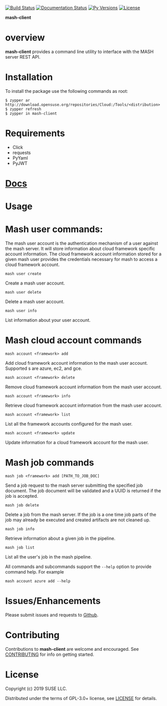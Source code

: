 [![Build Status](https://travis-ci.com/SUSE-Enceladus/mash-client.svg?branch=master)](https://travis-ci.com/SUSE-Enceladus/mash-client)
[![Documentation Status](https://readthedocs.org/projects/mash-client/badge/?version=latest)](https://mash-client.readthedocs.io/en/latest/?badge=latest)
[![Py Versions](https://img.shields.io/pypi/pyversions/mash-client.svg)](https://pypi.org/project/mash-client/)
[![License](https://img.shields.io/pypi/l/mash-client.svg)](https://pypi.org/project/mash-client/)

**mash-client**

overview
========

**mash-client** provides a command line utility to interface with the
MASH server REST API.

Installation
============

To install the package use the following commands as root:

```shell
$ zypper ar http://download.opensuse.org/repositories/Cloud:/Tools/<distribution>
$ zypper refresh
$ zypper in mash-client
```

Requirements
============

-   Click
-   requests
-   PyYaml
-   PyJWT

# [Docs](https://mash-client.readthedocs.io/en/latest/)

Usage
=====

Mash user commands:
===================

The mash user account is the authentication mechanism of a user against the mash server. It will store information about cloud framework specific account information. The cloud framework account information stored for a given mash user provides the credentials necessary for mash to access a cloud framework account.

`mash user create`

Create a mash user account.

`mash user delete`

Delete a mash user account.

`mash user info`

List information about your user account.


Mash cloud account commands
==========================

`mash account <framework> add`

Add cloud framework account information to the mash user account. Supported <framework>s are azure, ec2, and gce.

`mash account <framework> delete`

Remove cloud framework account information from the mash user account.

`mash account <framework> info`

Retrieve cloud framework account information from the mash user account.

`mash account <framework> list`

List all the framework accounts configured for the mash user.

`mash account <framework> update`

Update information for a cloud framework account for the mash user.


Mash job commands
=================

`mash job <framework> add [PATH_TO_JOB_DOC]`

Send a job request to the mash server submitting the specified job document.
The job document will be validated and a UUID is returned if the job is accepted.

`mash job delete`

Delete a job from the mash server. If the job is a one time job parts of the job may already be executed and created artifacts are not cleaned up.

`mash job info`

Retrieve information about a given job in the pipeline.

`mash job list`

List all the user's job in the mash pipeline.

All commands and subcommands support the `--help` option to provide command help. For example

`mash account azure add --help`

Issues/Enhancements
===================

Please submit issues and requests to
[Github](https://github.com/SUSE-Enceladus/mash-client/issues).

Contributing
============

Contributions to **mash-client** are welcome and encouraged. See
[CONTRIBUTING](https://github.com/SUSE-Enceladus/mash-client/blob/master/CONTRIBUTING.md)
for info on getting started.

License
=======

Copyright (c) 2019 SUSE LLC.

Distributed under the terms of GPL-3.0+ license, see
[LICENSE](https://github.com/SUSE-Enceladus/mash-client/blob/master/LICENSE)
for details.
